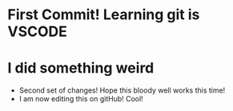 # First Commit! Learning git is VSCODE
# I did something weird
- Second set of changes! Hope this bloody well works this time!
- I am now editing this on gitHub! Cool!
